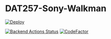# DAT257-Sony-Walkman
 [![Deploy](https://www.herokucdn.com/deploy/button.png)](https://heroku.com/deploy?template=https://github.com/Puh00/DAT257-Sony-Walkman)

[![Backend Actions Status](https://github.com/Puh00/DAT257-Sony-Walkman/actions/workflows/maven.yml/badge.svg)](https://github.com/Puh00/DAT257-Sony-Walkman/actions)
[![CodeFactor](https://www.codefactor.io/repository/github/puh00/dat257-sony-walkman/badge)](https://www.codefactor.io/repository/github/puh00/dat257-sony-walkman)


